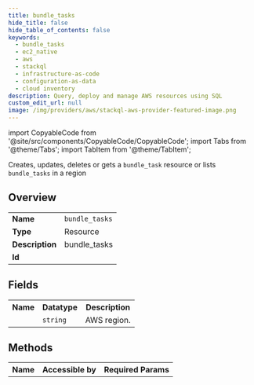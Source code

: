```yaml
---
title: bundle_tasks
hide_title: false
hide_table_of_contents: false
keywords:
  - bundle_tasks
  - ec2_native
  - aws
  - stackql
  - infrastructure-as-code
  - configuration-as-data
  - cloud inventory
description: Query, deploy and manage AWS resources using SQL
custom_edit_url: null
image: /img/providers/aws/stackql-aws-provider-featured-image.png
---
```


import CopyableCode from '@site/src/components/CopyableCode/CopyableCode';
import Tabs from '@theme/Tabs';
import TabItem from '@theme/TabItem';

Creates, updates, deletes or gets a <code>bundle_task</code> resource or lists <code>bundle_tasks</code> in a region

## Overview
<table><tbody>
<tr><td><b>Name</b></td><td><code>bundle_tasks</code></td></tr>
<tr><td><b>Type</b></td><td>Resource</td></tr>
<tr><td><b>Description</b></td><td>bundle_tasks</td></tr>
<tr><td><b>Id</b></td><td><CopyableCode code="aws.ec2_native.bundle_tasks" /></td></tr>
</tbody></table>

## Fields
<table><tbody><tr><th>Name</th><th>Datatype</th><th>Description</th></tr><tr><td><CopyableCode code="region" /></td><td><code>string</code></td><td>AWS region.</td></tr>
</tbody></table>

## Methods

<table><tbody>
  <tr>
    <th>Name</th>
    <th>Accessible by</th>
    <th>Required Params</th>
  </tr>
</tbody></table>






